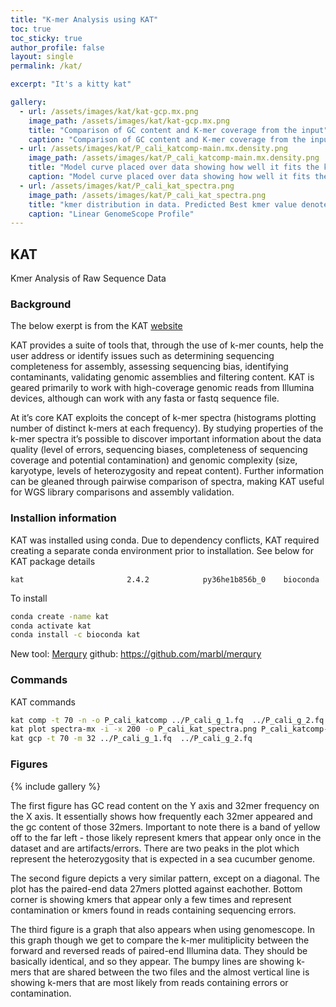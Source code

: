```yaml
---
title: "K-mer Analysis using KAT"
toc: true
toc_sticky: true
author_profile: false
layout: single
permalink: /kat/

excerpt: "It's a kitty kat"

gallery:
  - url: /assets/images/kat/kat-gcp.mx.png
    image_path: /assets/images/kat/kat-gcp.mx.png
    title: "Comparison of GC content and K-mer coverage from the input"
    caption: "Comparison of GC content and K-mer coverage from the input"
  - url: /assets/images/kat/P_cali_katcomp-main.mx.density.png
    image_path: /assets/images/kat/P_cali_katcomp-main.mx.density.png
    title: "Model curve placed over data showing how well it fits the kmer distribution"
    caption: "Model curve placed over data showing how well it fits the kmer distribution"
  - url: /assets/images/kat/P_cali_kat_spectra.png
    image_path: /assets/images/kat/P_cali_kat_spectra.png
    title: "kmer distribution in data. Predicted Best kmer value denoted by red dashed line"
    caption: "Linear GenomeScope Profile"    
---
```


## KAT
Kmer Analysis of Raw Sequence Data

### Background
The below exerpt is from the KAT [website](https://kat.readthedocs.io/en/latest/)   

KAT provides a suite of tools that, through the use of k-mer counts, help the user address or identify issues such as determining sequencing completeness for assembly, assessing sequencing bias, identifying contaminants, validating genomic assemblies and filtering content. KAT is geared primarily to work with high-coverage genomic reads from Illumina devices, although can work with any fasta or fastq sequence file.

At it’s core KAT exploits the concept of k-mer spectra (histograms plotting number of distinct k-mers at each frequency). By studying properties of the k-mer spectra it’s possible to discover important information about the data quality (level of errors, sequencing biases, completeness of sequencing coverage and potential contamination) and genomic complexity (size, karyotype, levels of heterozygosity and repeat content). Further information can be gleaned through pairwise comparison of spectra, making KAT useful for WGS library comparisons and assembly validation.

### Installion information

KAT was installed using conda. Due to dependency conflicts, KAT required creating a separate conda environment prior to installation. See below for KAT package details
```
kat                       2.4.2            py36he1b856b_0    bioconda
```
To install
```bash
conda create -name kat
conda activate kat
conda install -c bioconda kat 
```

New tool: [Merqury](https://genomebiology.biomedcentral.com/articles/10.1186/s13059-020-02134-9)
github: https://github.com/marbl/merqury

### Commands

KAT commands
```bash
kat comp -t 70 -n -o P_cali_katcomp ../P_cali_g_1.fq  ../P_cali_g_2.fq
kat plot spectra-mx -i -x 200 -o P_cali_kat_spectra.png P_cali_katcomp-main.mx
kat gcp -t 70 -m 32 ../P_cali_g_1.fq  ../P_cali_g_2.fq
```

### Figures
{% include gallery %}

The first figure has GC read content on the Y axis and 32mer frequency on the X axis. It essentially shows how frequently each 32mer appeared and the gc content of those 32mers. Important to note there is a band of yellow off to the far left - those likely represent kmers that appear only once in the dataset and are artifacts/errors. There are two peaks in the plot which represent the heterozygosity that is expected in a sea cucumber genome. 

The second figure depicts a very similar pattern, except on a diagonal. The plot has the paired-end data 27mers plotted against eachother. Bottom corner is showing kmers that appear only a few times and represent contamination or kmers found in reads containing sequencing errors. 

The third figure is a graph that also appears when using genomescope. In this graph though we get to compare the k-mer mulitiplicity between the forward and reversed reads of paired-end Illumina data. They should be basically identical, and so they appear. The bumpy lines are showing k-mers that are shared between the two files and the almost vertical line is showing k-mers that are most likely from reads containing errors or contamination.